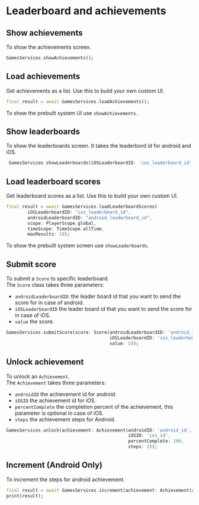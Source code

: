 # Leaderboard and achievements  

## Show achievements
To show the achievements screen.  
``` dart
GamesServices.showAchievements();
```  

## Load achievements
Get achievements as a list. Use this to build your own custom UI. 
``` dart
final result = await GamesServices.loadAchievements();
```  
To show the prebuilt system UI use `showAchievements`.  

## Show leaderboards
To show the leaderboards screen. It takes the leaderbord id for android and iOS.  
``` dart
 GamesServices.showLeaderboards(iOSLeaderboardID: 'ios_leaderboard_id', androidLeaderboardID: 'android_leaderboard_id');
```   

## Load leaderboard scores
Get leaderboard scores as a list. Use this to build your own custom UI.

``` dart
final result = await GamesServices.loadLeaderboardScores(
        iOSLeaderboardID: "ios_leaderboard_id",
        androidLeaderboardID: "android_leaderboard_id",
        scope: PlayerScope.global,
        timeScope: TimeScope.allTime,
        maxResults: 10);
```  
To show the prebuilt system screen use `showLeaderboards`.  

## Submit score  
To submit a ```Score``` to specific leaderboard.  
The ```Score``` class takes three parameters:  
- ```androidLeaderboardID```: the leader board id that you want to send the score for in case of android.  
- ```iOSLeaderboardID``` the leader board id that you want to send the score for in case of iOS.  
- ```value``` the score.  

``` dart
GamesServices.submitScore(score: Score(androidLeaderboardID: 'android_leaderboard_id',
                                       iOSLeaderboardID: 'ios_leaderboard_id',
                                       value: 5));
```  

## Unlock achievement  
To unlock an ```Achievement```.  
The ```Achievement``` takes three parameters:  
- ```androidID``` the achievement id for android.  
- ```iOSID``` the achievement id for iOS.  
- ```percentComplete``` the completion percent of the achievement, this parameter is optional in case of iOS.  
- ```steps``` the achievement steps for Android.

``` dart
GamesServices.unlock(achievement: Achievement(androidID: 'android_id',
                                              iOSID: 'ios_id',
                                              percentComplete: 100,
                                              steps: 2)); 
```  

## Increment (Android Only)  
To increment the steps for android achievement.

```dart
final result = await GamesServices.increment(achievement: Achievement(androidID: 'android_id', steps: 50));
print(result);
```  
